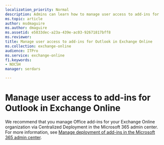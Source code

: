 ```yaml
---
localization_priority: Normal
description: Admins can learn how to manage user access to add-ins for Outlook in Exchange Online.
ms.topic: article
author: msdmaguire
ms.author: dmaguire
ms.assetid: e5833dec-a23a-439e-ac03-92671817bff8
ms.reviewer: 
title: Manage user access to add-ins for Outlook in Exchange Online
ms.collection: exchange-online
audience: ITPro
ms.service: exchange-online
f1.keywords:
- NOCSH
manager: serdars

---
```


# Manage user access to add-ins for Outlook in Exchange Online

We recommend that you manage Office add-ins for your Exchange Online organization via Centralized Deployment in the Microsoft 365 admin center. For more information, see [Manage deployment of add-ins in the Microsoft 365 admin center](https://docs.microsoft.com/microsoft-365/admin/manage/manage-deployment-of-add-ins).
